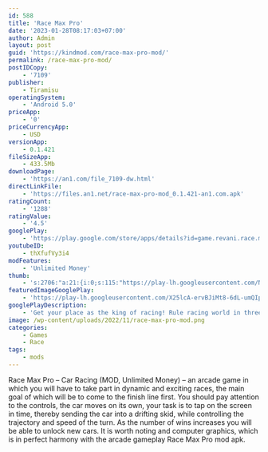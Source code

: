 ```yaml
---
id: 588
title: 'Race Max Pro'
date: '2023-01-28T08:17:03+07:00'
author: Admin
layout: post
guid: 'https://kindmod.com/race-max-pro-mod/'
permalink: /race-max-pro-mod/
postIDCopy:
    - '7109'
publisher:
    - Tiramisu
operatingSystem:
    - 'Android 5.0'
priceApp:
    - '0'
priceCurrencyApp:
    - USD
versionApp:
    - 0.1.421
fileSizeApp:
    - 433.5Mb
downloadPage:
    - 'https://an1.com/file_7109-dw.html'
directLinkFile:
    - 'https://files.an1.net/race-max-pro-mod_0.1.421-an1.com.apk'
ratingCount:
    - '1288'
ratingValue:
    - '4.5'
googlePlay:
    - 'https://play.google.com/store/apps/details?id=game.revani.race.max.pro'
youtubeID:
    - thXfufVy3i4
modFeatures:
    - 'Unlimited Money'
thumb:
    - 's:2706:"a:21:{i:0;s:115:"https://play-lh.googleusercontent.com/NFezf1durW-68PQsw6VcMUqIgaE5z1VixJyxopEUHef35mjhPeovu7qCr292aHFFWZE=w526-h296";i:1;s:115:"https://play-lh.googleusercontent.com/yHT5X6Kui4-CFh9D7_SjpXANq1zyvRe9YB_2A5hbuMRXOdA9h2Wnf-ZNLpY5rmR4HEA=w526-h296";i:2;s:114:"https://play-lh.googleusercontent.com/KcULPy7NEKiaWLMLHlbdmRpEE1EPXdwqCb_JITQVZ5Y0WZJvorcMYn0ew4jG86xwhw=w526-h296";i:3;s:114:"https://play-lh.googleusercontent.com/AztjJc8yGiBb7WH_BMGXfMU2Gw433m4UVkflAehN2suDCBiiE_QsoGdStACfxssibw=w526-h296";i:4;s:115:"https://play-lh.googleusercontent.com/n5wVsW24iZVCRow_VAjcIeYZYUfV4L3jz-cdx_e1A18ECPXb06d2nmRc6hdvLyLh0wY=w526-h296";i:5;s:115:"https://play-lh.googleusercontent.com/SbRcmdgE0zppDP6lb-TE8JwZAxawr2emKkdqmXka4j4r4ZSeTTPTPm4MYXa-TD15BKw=w526-h296";i:6;s:114:"https://play-lh.googleusercontent.com/yaA3kRA-I2fp6aTmK8Q_W7xdR0amCTk86CRXnyIxofp0vM8FD2-4KpbTI6x8M-PIMA=w526-h296";i:7;s:116:"https://play-lh.googleusercontent.com/W35oRxQRGF8UE7sachP02XmH12-omo0favsOuUDFGIBcWUWsnDGnFmXPOG8Pk4MasEO2=w526-h296";i:8;s:115:"https://play-lh.googleusercontent.com/pQtYFlv6QlfJ-X9bcPsv7LtTtKSihhjVL5ckIcQRjXEdsRohEY6eVLFJqryHsvKz6Tg=w526-h296";i:9;s:114:"https://play-lh.googleusercontent.com/9LCmDPdX2rhrJw_SRmMo1utVASl1crXgHewHhKzcJLCmthVTaR2UnNJi4d4oVCLYDg=w526-h296";i:10;s:116:"https://play-lh.googleusercontent.com/dPr7LztiCfz2tCVI26eUNg67rWZikYjtGy4DB-9HzWowwrsFpfZTWRbfaUImaoqmEJj2=w526-h296";i:11;s:114:"https://play-lh.googleusercontent.com/3qSiK6pSHBaTCgB33vf88w6lz_XpbuelFEzJ5Nyy9f2OpsMTi-LSD7jnHmKMj7Kw-g=w526-h296";i:12;s:115:"https://play-lh.googleusercontent.com/bhZCxizXh2dQvlcC4RqmeSuSBph7WJJjQqQFQqoXg0aZ55dSoIbcjYWv_6ZfcI_J33s=w526-h296";i:13;s:116:"https://play-lh.googleusercontent.com/4lUyy8Qq1VrT4WHzjJYkgzNclrOc3fFDq7BKOxL942EM02OIlhyBv2fqinPFZpje-IT3=w526-h296";i:14;s:115:"https://play-lh.googleusercontent.com/zh3bPssrr-xdp3ne6VGQZdiqKISYq0dNyYFa_bCCz81dgzYeetUnig38hX_xPWrz5lg=w526-h296";i:15;s:116:"https://play-lh.googleusercontent.com/q8Bwglx93xxP-gjGZNRZ-XO048RT_qFZNh8XFGo6TRg0btFNBhYTdut5Eyxs-q4wasgp=w526-h296";i:16;s:115:"https://play-lh.googleusercontent.com/g_8LB7fC7ZRVDf4wWYcfvdGovdE7mZZgLSL4jqgzuKMkyDyq9xIWKY9TOeX5oVo7_Is=w526-h296";i:17;s:116:"https://play-lh.googleusercontent.com/Gk4yM4MRUYpxuO5hgmMkBQ8CvE_Eo5pU1qbug7Ftn2BNU6K8yqCwz8QateULVs5fQFg-=w526-h296";i:18;s:115:"https://play-lh.googleusercontent.com/7FgsKVkcf-ZGvRah-MZTgUlt6EEIAYprfpbSnLAhwTnils9qfB97X7tv4WoH1hvZauI=w526-h296";i:19;s:114:"https://play-lh.googleusercontent.com/vjEq1OOY5TvfUL-UolJUqhlz35jakx1gHogSlktcPIaZ3gHq20aheRnGqxtgjbPqEw=w526-h296";i:20;s:116:"https://play-lh.googleusercontent.com/OKrJHEMrBRifPoVvGFAv8DtqNjcgUMEzXy0M2CyrYOjVwp9-qakMXZlhUr8BDhP8UkaA=w526-h296";}";'
featuredImageGooglePlay:
    - 'https://play-lh.googleusercontent.com/X25lcA-ervBJiMt8-6dL-umQIpgnYl60j5g-9dj7YKJQ42RA45iqdjMxRywSMeGswvBg'
googlePlayDescription:
    - 'Get your place as the king of racing! Rule racing world in three different racing styles; Street Racing, Drift Racing and Drag Racing! New ultimate racing game made for mobile from the developers that brought you Drift Max Pro!Buckle up and start racing your way to the top! With real world manufacturer cars coming soon; build and tune your ride. Show off your style by customizing your car’s paint and rims, add spoilers with tinted windows. Use decals to make it even hotter!.DRIFT RACING – USE YOUR SKILLS.'
image: /wp-content/uploads/2022/11/race-max-pro-mod.png
categories:
    - Games
    - Race
tags:
    - mods
---
```


Race Max Pro – Car Racing (MOD, Unlimited Money) – an arcade game in which you will have to take part in dynamic and exciting races, the main goal of which will be to come to the finish line first. You should pay attention to the controls, the car moves on its own, your task is to tap on the screen in time, thereby sending the car into a drifting skid, while controlling the trajectory and speed of the turn. As the number of wins increases you will be able to unlock new cars. It is worth noting and computer graphics, which is in perfect harmony with the arcade gameplay Race Max Pro mod apk.